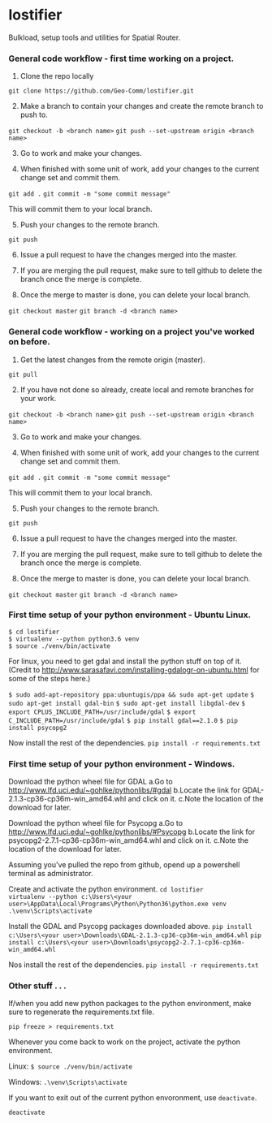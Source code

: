 # lostifier
Bulkload, setup tools and utilities for Spatial Router.

### General code workflow - first time working on a project.
1. Clone the repo locally

`git clone https://github.com/Geo-Comm/lostifier.git`

2. Make a branch to contain your changes and create the remote branch to push to.

`git checkout -b <branch name>`
`git push --set-upstream origin <branch name>`

3. Go to work and make your changes.

4. When finished with some unit of work, add your changes to the current change set and commit them.

`git add .`
`git commit -m "some commit message"`

This will commit them to your local branch.

5. Push your changes to the remote branch.

`git push`

6. Issue a pull request to have the changes merged into the master.

7. If you are merging the pull request, make sure to tell github to delete the branch once the merge is complete.

8. Once the merge to master is done, you can delete your local branch.

`git checkout master`
`git branch -d <branch name>`

### General code workflow - working on a project you've worked on before.

1. Get the latest changes from the remote origin (master).

`git pull`

2. If you have not done so already, create local and remote branches for your work.

`git checkout -b <branch name>`
`git push --set-upstream origin <branch name>`

3. Go to work and make your changes.

4. When finished with some unit of work, add your changes to the current change set and commit them.

`git add .`
`git commit -m "some commit message"`

This will commit them to your local branch.

5. Push your changes to the remote branch.

`git push`

6. Issue a pull request to have the changes merged into the master.

7. If you are merging the pull request, make sure to tell github to delete the branch once the merge is complete.

8. Once the merge to master is done, you can delete your local branch.

`git checkout master`
`git branch -d <branch name>`


### First time setup of your python environment - Ubuntu Linux.  
`$ cd lostifier`  
`$ virtualenv --python python3.6 venv`  
`$ source ./venv/bin/activate`  

For linux, you need to get gdal and install the python stuff on top of it.
(Credit to http://www.sarasafavi.com/installing-gdalogr-on-ubuntu.html for some of the steps here.)

`$ sudo add-apt-repository ppa:ubuntugis/ppa && sudo apt-get update`
`$ sudo apt-get install gdal-bin`
`$ sudo apt-get install libgdal-dev`
`$ export CPLUS_INCLUDE_PATH=/usr/include/gdal`
`$ export C_INCLUDE_PATH=/usr/include/gdal`
`$ pip install gdal==2.1.0`
`$ pip install psycopg2`

Now install the rest of the dependencies.
`pip install -r requirements.txt`

### First time setup of your python environment - Windows.  
Download the python wheel file for GDAL
    a.Go to http://www.lfd.uci.edu/~gohlke/pythonlibs/#gdal
	b.Locate the link for GDAL-2.1.3-cp36-cp36m-win_amd64.whl and click on it.
	c.Note the location of the download for later.
	
Download the python wheel file for Psycopg
	a.Go to http://www.lfd.uci.edu/~gohlke/pythonlibs/#Psycopg
	b.Locate the link for psycopg2-2.7.1-cp36-cp36m-win_amd64.whl and click on it.
	c.Note the location of the download for later.

Assuming you've pulled the repo from github, opend up a powershell terminal as administrator.

Create and activate the python environment.
`cd lostifier`  
`virtualenv --python c:\Users\<your user>\AppData\Local\Programs\Python\Python36\python.exe venv`  
`.\venv\Scripts\activate` 

Install the GDAL and Psycopg packages downloaded above.
`pip install c:\Users\<your user>\Downloads\GDAL-2.1.3-cp36-cp36m-win_amd64.whl`
`pip install c:\Users\<your user>\Downloads\psycopg2-2.7.1-cp36-cp36m-win_amd64.whl`

Nos install the rest of the dependencies.
`pip install -r requirements.txt`

### Other stuff . . .

If/when you add new python packages to the python environment, make sure to regenerate the requirements.txt file.

`pip freeze > requirements.txt`

Whenever you come back to work on the project, activate the python environment.

Linux:
`$ source ./venv/bin/activate`

Windows:
`.\venv\Scripts\activate`

If you want to exit out of the current python envoronment, use `deactivate`.

`deactivate`


